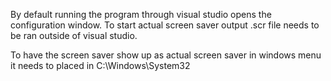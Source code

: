 By default running the program through visual studio opens the configuration window.
To start actual screen saver output .scr file needs to be ran outside of visual studio.

To have the screen saver show up as actual screen saver in windows menu it needs to placed in
C:\Windows\System32
